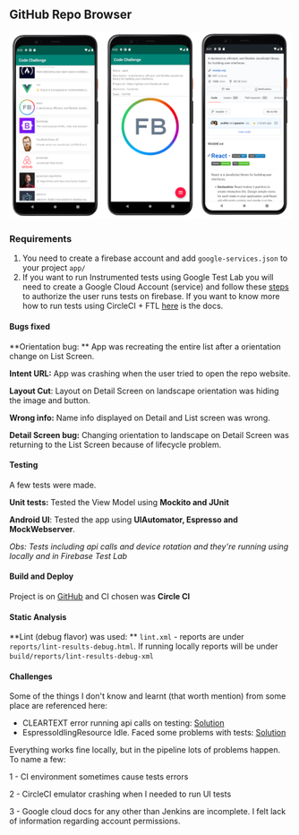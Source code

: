 ## GitHub Repo Browser 

![](https://github.com/antoniosj/blog-examples/blob/master/github-images/app.png?raw=true)



### Requirements

1. You need to create a firebase account and add `google-services.json` to your project `app/`
2. If you want to run Instrumented tests using Google Test Lab you will need to create a Google Cloud Account (service) and follow these [steps](https://circleci.com/docs/2.0/google-auth/) to authorize the user runs tests on firebase. If you want to know more how to run tests using CircleCI + FTL [here](https://circleci.com/docs/2.0/language-android/#testing-with-firebase-test-lab) is the docs. 

#### Bugs fixed

**Orientation bug: ** App was recreating the entire list after a orientation change on List Screen. 

**Intent URL:** App was crashing when the user tried to open the repo website. 

**Layout Cut**: Layout on Detail Screen on landscape orientation was hiding the image and button.

**Wrong info:** Name info displayed on Detail and List screen was wrong.

**Detail Screen bug:** Changing orientation to landscape on Detail Screen was returning to the List Screen because of lifecycle problem.

#### Testing

A few tests were made. 

**Unit tests:** Tested the View Model using **Mockito and JUnit**

**Android UI**: Tested the app using **UIAutomator, Espresso and MockWebserver**. 

*Obs: Tests including api calls and device rotation and they're running using locally and in Firebase Test Lab* 

#### Build and Deploy

Project is on [GitHub](https://github.com/antoniosj/android-releng) and CI chosen was **Circle CI** 

#### Static Analysis

**Lint (debug flavor) was used: ** `lint.xml` - reports are under `reports/lint-results-debug.html`. If running locally reports will be under `build/reports/lint-results-debug-xml`

#### Challenges

Some of the things I don't know and learnt (that worth mention) from some place are referenced here:

* CLEARTEXT error running api calls on testing: [Solution](http://www.douevencode.com/articles/2018-07/cleartext-communication-not-permitted/)
* EspressoIdlingResource Idle. Faced some problems with tests: [Solution](https://medium.com/androiddevelopers/android-testing-with-espressos-idling-resources-and-testing-fidelity-8b8647ed57f4)



Everything works fine locally, but in the pipeline lots of problems happen. To name a few:

1 - CI environment sometimes cause tests errors

2 - CircleCI emulator crashing when I needed to run UI tests

3 - Google cloud docs for any other than Jenkins are incomplete. I felt lack of information regarding account permissions.

